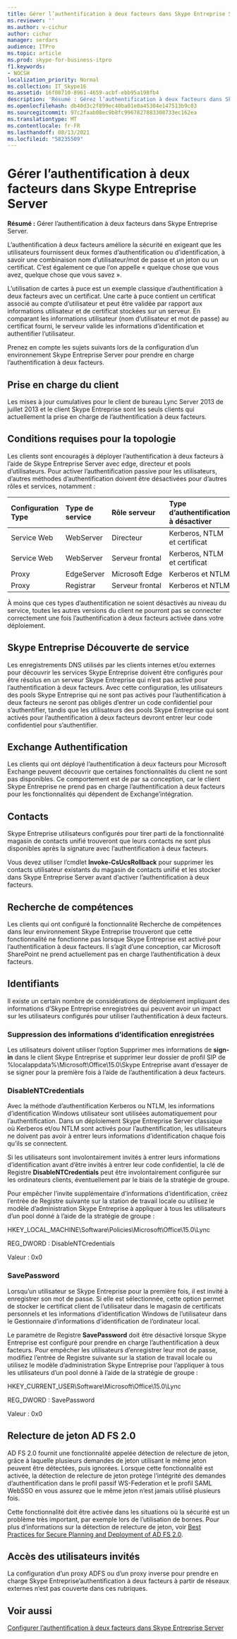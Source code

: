 ```yaml
---
title: Gérer l’authentification à deux facteurs dans Skype Entreprise Server
ms.reviewer: ''
ms.author: v-cichur
author: cichur
manager: serdars
audience: ITPro
ms.topic: article
ms.prod: skype-for-business-itpro
f1.keywords:
- NOCSH
localization_priority: Normal
ms.collection: IT_Skype16
ms.assetid: 16f08710-8961-4659-acbf-ebb95a198fb4
description: 'Résumé : Gérez l’authentification à deux facteurs dans Skype Entreprise Server.'
ms.openlocfilehash: db40d3c2f899ec40ba01e0a45304e147513b9c03
ms.sourcegitcommit: 97c2faab08ec9b8fc9967827883308733ec162ea
ms.translationtype: MT
ms.contentlocale: fr-FR
ms.lasthandoff: 08/13/2021
ms.locfileid: "58235509"
---
```

# <a name="manage-two-factor-authentication-in-skype-for-business-server"></a>Gérer l’authentification à deux facteurs dans Skype Entreprise Server
 
**Résumé :** Gérer l’authentification à deux facteurs dans Skype Entreprise Server.
  
L’authentification à deux facteurs améliore la sécurité en exigeant que les utilisateurs fournissent deux formes d’authentification ou d’identification, à savoir une combinaison nom d’utilisateur/mot de passe et un jeton ou un certificat. C’est également ce que l’on appelle « quelque chose que vous avez, quelque chose que vous savez ». 
  
L’utilisation de cartes à puce est un exemple classique d’authentification à deux facteurs avec un certificat. Une carte à puce contient un certificat associé au compte d’utilisateur et peut être validée par rapport aux informations utilisateur et de certificat stockées sur un serveur. En comparant les informations utilisateur (nom d’utilisateur et mot de passe) au certificat fourni, le serveur valide les informations d’identification et authentifier l’utilisateur.
  
Prenez en compte les sujets suivants lors de la configuration d’un environnement Skype Entreprise Server pour prendre en charge l’authentification à deux facteurs.
  
## <a name="client-support"></a>Prise en charge du client

Les mises à jour cumulatives pour le client de bureau Lync Server 2013 de juillet 2013 et le client Skype Entreprise sont les seuls clients qui actuellement la prise en charge de l’authentification à deux facteurs.
  
## <a name="topology-requirements"></a>Conditions requises pour la topologie

Les clients sont encouragés à déployer l’authentification à deux facteurs à l’aide de Skype Entreprise Server avec edge, directeur et pools d’utilisateurs. Pour activer l’authentification passive pour les utilisateurs, d’autres méthodes d’authentification doivent être désactivées pour d’autres rôles et services, notamment :
  
|**Configuration Type**|**Type de service**|**Rôle serveur**|**Type d’authentification à désactiver**|
|:-----|:-----|:-----|:-----|
|Service Web  <br/> |WebServer  <br/> |Directeur  <br/> |Kerberos, NTLM et certificat  <br/> |
|Service Web  <br/> |WebServer  <br/> |Serveur frontal  <br/> |Kerberos, NTLM et certificat  <br/> |
|Proxy  <br/> |EdgeServer  <br/> |Microsoft Edge  <br/> |Kerberos et NTLM  <br/> |
|Proxy  <br/> |Registrar  <br/> |Serveur frontal  <br/> |Kerberos et NTLM  <br/> |
   
À moins que ces types d’authentification ne soient désactivés au niveau du service, toutes les autres versions du client ne pourront pas se connecter correctement une fois l’authentification à deux facteurs activée dans votre déploiement.
  
## <a name="skype-for-business-service-discovery"></a>Skype Entreprise Découverte de service

Les enregistrements DNS utilisés par les clients internes et/ou externes pour découvrir les services Skype Entreprise doivent être configurés pour être résolus en un serveur Skype Entreprise qui n’est pas activé pour l’authentification à deux facteurs. Avec cette configuration, les utilisateurs des pools Skype Entreprise qui ne sont pas activés pour l’authentification à deux facteurs ne seront pas obligés d’entrer un code confidentiel pour s’authentifier, tandis que les utilisateurs des pools Skype Entreprise qui sont activés pour l’authentification à deux facteurs devront entrer leur code confidentiel pour s’authentifier.
  
## <a name="exchange-authentication"></a>Exchange Authentification

Les clients qui ont déployé l’authentification à deux facteurs pour Microsoft Exchange peuvent découvrir que certaines fonctionnalités du client ne sont pas disponibles. Ce comportement est de par sa conception, car le client Skype Entreprise ne prend pas en charge l’authentification à deux facteurs pour les fonctionnalités qui dépendent de Exchange’intégration.
  
## <a name="contacts"></a>Contacts

Skype Entreprise utilisateurs configurés pour tirer parti de la fonctionnalité magasin de contacts unifié trouveront que leurs contacts ne sont plus disponibles après la signature avec l’authentification à deux facteurs.
  
Vous devez utiliser l’cmdlet **Invoke-CsUcsRollback** pour supprimer les contacts utilisateur existants du magasin de contacts unifié et les stocker dans Skype Entreprise Server avant d’activer l’authentification à deux facteurs.
  
## <a name="skill-search"></a>Recherche de compétences

Les clients qui ont configuré la fonctionnalité Recherche de compétences dans leur environnement Skype Entreprise trouveront que cette fonctionnalité ne fonctionne pas lorsque Skype Entreprise est activé pour l’authentification à deux facteurs. Il s’agit d’une conception, car Microsoft SharePoint ne prend actuellement pas en charge l’authentification à deux facteurs.
  
## <a name="credentials"></a>Identifiants

Il existe un certain nombre de considérations de déploiement impliquant des informations d’Skype Entreprise enregistrées qui peuvent avoir un impact sur les utilisateurs configurés pour utiliser l’authentification à deux facteurs.
  
### <a name="deleting-saved-credentials"></a>Suppression des informations d’identification enregistrées

Les utilisateurs doivent utiliser l’option Supprimer mes informations de **sign-in** dans le client Skype Entreprise et supprimer leur dossier de profil SIP de %localappdata%\Microsoft\Office\15.0\Skype Entreprise avant d’essayer de se signer pour la première fois à l’aide de l’authentification à deux facteurs.
  
### <a name="disablentcredentials"></a>DisableNTCredentials

Avec la méthode d’authentification Kerberos ou NTLM, les informations d’identification Windows utilisateur sont utilisées automatiquement pour l’authentification. Dans un déploiement Skype Entreprise Server classique où Kerberos et/ou NTLM sont activés pour l’authentification, les utilisateurs ne doivent pas avoir à entrer leurs informations d’identification chaque fois qu’ils se connectent.
  
Si les utilisateurs sont involontairement invités à entrer leurs informations d’identification avant d’être invités à entrer leur code confidentiel, la clé de Registre **DisableNTCredentials** peut être involontairement configurée sur les ordinateurs clients, éventuellement par le biais de la stratégie de groupe.
  
Pour empêcher l’invite supplémentaire d’informations d’identification, créez l’entrée de Registre suivante sur la station de travail locale ou utilisez le modèle d’administration Skype Entreprise à appliquer à tous les utilisateurs d’un pool donné à l’aide de la stratégie de groupe :
  
HKEY_LOCAL_MACHINE\Software\Policies\Microsoft\Office\15.0\Lync
  
REG_DWORD : DisableNTCredentials

Valeur : 0x0
  
### <a name="savepassword"></a>SavePassword

Lorsqu’un utilisateur se Skype Entreprise pour la première fois, il est invité à enregistrer son mot de passe. Si elle est sélectionnée, cette option permet de stocker le certificat client de l’utilisateur dans le magasin de certificats personnels et les informations d’identification Windows de l’utilisateur dans le Gestionnaire d’informations d’identification de l’ordinateur local.
  
Le paramètre de Registre **SavePassword** doit être désactivé lorsque Skype Entreprise est configuré pour prendre en charge l’authentification à deux facteurs. Pour empêcher les utilisateurs d’enregistrer leur mot de passe, modifiez l’entrée de Registre suivante sur la station de travail locale ou utilisez le modèle d’administration Skype Entreprise pour l’appliquer à tous les utilisateurs d’un pool donné à l’aide de la stratégie de groupe :
  
HKEY_CURRENT_USER\Software\Microsoft\Office\15.0\Lync
  
REG_DWORD : SavePassword
  
Valeur : 0x0
  
## <a name="ad-fs-20-token-replay"></a>Relecture de jeton AD FS 2.0

AD FS 2.0 fournit une fonctionnalité appelée détection de relecture de jeton, grâce à laquelle plusieurs demandes de jeton utilisant le même jeton peuvent être détectées, puis ignorées. Lorsque cette fonctionnalité est activée, la détection de relecture de jeton protège l’intégrité des demandes d’authentification dans le profil passif WS-Federation et le profil SAML WebSSO en vous assurez que le même jeton n’est jamais utilisé plusieurs fois.
  
Cette fonctionnalité doit être activée dans les situations où la sécurité est un problème très important, par exemple lors de l’utilisation de bornes. Pour plus d’informations sur la détection de relecture de jeton, voir [Best Practices for Secure Planning and Deployment of AD FS 2.0](/previous-versions/windows/it-pro/windows-server-2008-R2-and-2008/ff630160(v=ws.10)).
  
## <a name="guest-user-access"></a>Accès des utilisateurs invités

La configuration d’un proxy ADFS ou d’un proxy inverse pour prendre en charge Skype Entreprise’authentification à deux facteurs à partir de réseaux externes n’est pas couverte dans ces rubriques.
  
## <a name="see-also"></a>Voir aussi

[Configurer l’authentification à deux facteurs dans Skype Entreprise Server](configure-two-factor.md)
